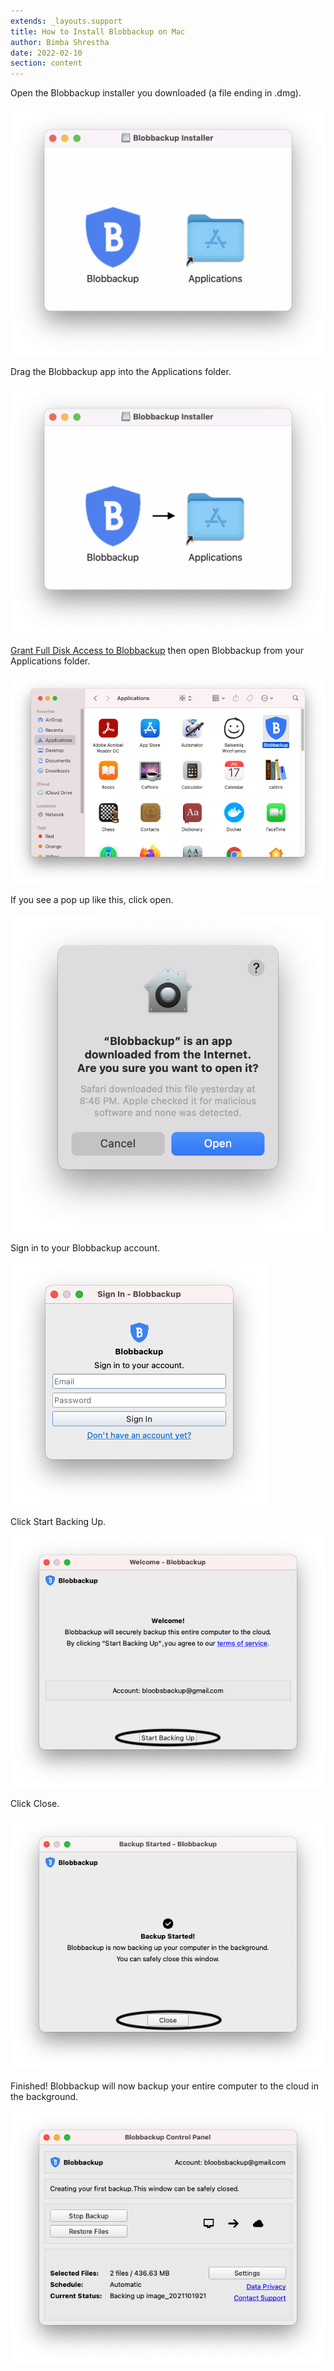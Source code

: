 ```yaml
---
extends: _layouts.support
title: How to Install Blobbackup on Mac
author: Bimba Shrestha
date: 2022-02-10
section: content
---
```


Open the Blobbackup installer you downloaded (a file ending in .dmg).

<img src="/assets/images/mac-installer.png" class="md:w-1/2">

Drag the Blobbackup app into the Applications folder.

<img src="/assets/images/mac-drag.png" class="md:w-1/2">

<a href="/support/how-to-grant-full-disk-access-on-mac" target="_blank">Grant Full Disk Access to Blobbackup</a> then open Blobbackup from your Applications folder.

![](/assets/images/mac-applications.png)

If you see a pop up like this, click open.

<img src="/assets/images/mac-code-sign-open.png" class="md:w-1/2">

Sign in to your Blobbackup account.

![](/assets/images/mac-login.png)

Click Start Backing Up.

![](/assets/images/mac-welcome.png)

Click Close.

![](/assets/images/mac-started.png)

Finished! Blobbackup will now backup your entire computer to the cloud in the background.

![](/assets/images/mac-main.png)